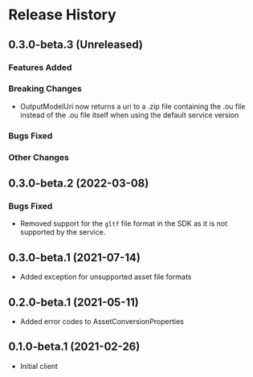 # Release History

## 0.3.0-beta.3 (Unreleased)

### Features Added

### Breaking Changes
- OutputModelUri now returns a uri to a .zip file containing the .ou file instead of the .ou file itself when using the default service version

### Bugs Fixed

### Other Changes

## 0.3.0-beta.2 (2022-03-08)

### Bugs Fixed

- Removed support for the `gltf` file format in the SDK as it is not supported by the service.

## 0.3.0-beta.1 (2021-07-14)

- Added exception for unsupported asset file formats

## 0.2.0-beta.1 (2021-05-11)

- Added error codes to AssetConversionProperties

## 0.1.0-beta.1 (2021-02-26)

- Initial client
